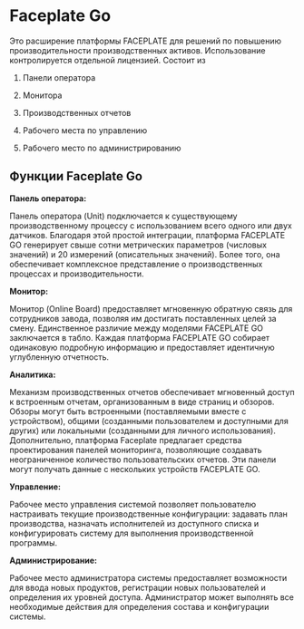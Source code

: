 # Faceplate Go

Это расширение платформы FACEPLATE для решений по повышению производительности производственных активов. Использование контролируется отдельной лицензией. Состоит из

1. Панели оператора

2. Монитора

3. Производственных отчетов

4. Рабочего места по управлению

5. Рабочего место по администрированию

## Функции Faceplate Go
<b> Панель оператора:</b>

Панель оператора (Unit) подключается к существующему производственному процессу с использованием всего одного или двух датчиков. Благодаря этой простой интеграции, платформа FACEPLATE GO генерирует свыше сотни метрических параметров (числовых значений) и 20 измерений (описательных значений). Более того, она обеспечивает комплексное представление о производственных процессах и производительности.

<b> Монитор:</b>

Монитор (Online Board) предоставляет мгновенную обратную связь для сотрудников завода, позволяя им достигать поставленных целей за смену. Единственное различие между моделями FACEPLATE GO заключается в табло. Каждая платформа FACEPLATE GO собирает одинаковую подробную информацию и предоставляет идентичную углубленную отчетность.

<b> Аналитика:</b>

Механизм производственных отчетов обеспечивает мгновенный доступ к встроенным отчетам, организованным в виде страниц и обзоров. Обзоры могут быть встроенными (поставляемыми вместе с устройством), общими (созданными пользователем и доступными для других) или локальными (созданными для личного использования). Дополнительно, платформа Faceplate предлагает средства проектирования панелей мониторинга, позволяющие создавать неограниченное количество пользовательских отчетов. Эти панели могут получать данные с нескольких устройств FACEPLATE GO.

<b> Управление:</b>

Рабочее место управления системой позволяет пользователю настраивать текущие производственные конфигурации: задавать план производства, назначать исполнителей из доступного списка и конфигурировать систему для выполнения производственной программы.

<b> Администрирование:</b>

Рабочее место администратора системы предоставляет возможности для ввода новых продуктов, регистрации новых пользователей и определения их уровней доступа. Администратор может выполнять все необходимые действия для определения состава и конфигурации системы.
